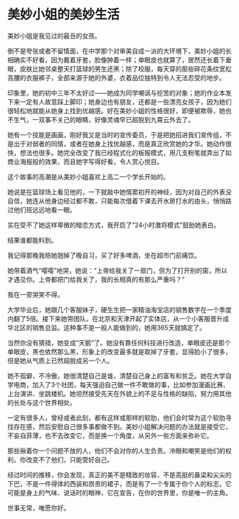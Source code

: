 # 美妙小姐的美妙生活

美妙小姐是我见过的最丑的女孩。 

倒不是夸张或者不留情面，在中学那个对审美自成一派的大环境下，美妙小姐的长相确实不好看，因为戴着牙套，脸像肿着一样；单眼皮也就算了，居然还长着下垂眼，皮肤比她邻桌整天打篮球的男生还黑；除了校服，每天穿的那些碎花条纹宽松高腰的衣服裤子，全部来源于她的外婆，衣着品位独特到令人无法忍受的地步。 

印象里，她的初中三年不太好过——她成为同学嘲讽与挖苦的对象；她的作业本发下来一定有人故意踩上脚印；她身边也有朋友，还都是一些漂亮女孩子，因为她们很轻松地就能从她身上找到优越感。好在美妙小姐的性格很好，即便被欺辱，她也不生气，一双事不关己的眼睛，好像灵魂早已超脱到九霄云外去了。 

她有一个技能是画画，刚好我又是当时的宣传委员，于是把她招进我们宣传组，不是出于对弱者的同情，或者在她身上找优越感，而是真正欣赏她的才华。她动作很快，想法也很多。她完全改变了我已经程式化的板报模式，用几支粉笔就弄出了如商业海报般的效果，而且她字写得好看，令人赏心悦目。 

这个故事的高潮是从美妙小姐喜欢上高二一个学长开始的。 

她说是在篮球场上看见他的，一下就敲中她情窦初开的神经，因为对自己的外表没自信，她连从他身边经过都不敢，只能每次借着下课去开水房打水的由头，悄悄路过他们班远远地看一眼。 

实在受不了她这样卑微的暗恋方式，我开启了“24小时激将模式”鼓励她表白。 

结果谁都能料到。 

我记得那晚我陪她翘掉了晚自习，买了好多啤酒，坐在超市门前痛饮。 

她带着酒气“嘤嘤”地哭，她说：“上帝给我关了一扇门，但为了打开别的窗，所以才遇见你。上帝都把门给我关了，我的长相真的有那么严重吗？” 

我在一旁哭笑不得。 

大学毕业后，她跟几个客服妹子，硬生生把一家精油淘宝店的销售数字在一个季度内翻了5倍。接下来她带团队，在北京和天津开起了实体店，从一个小客服晋升成华北区的销售总监。这种事不是一般人能做到的，她用365天就搞定了。 

当然你没有猜错，她变成“天鹅”了。她没有靠任何科技进行改造，单眼皮还是那个单眼皮，黑也依然那么黑，形象上的改变最多就是取掉了牙套，显得脸小了很多，但是她从气质上已然超脱成另一个人。 

她不孤僻，不冷傲，她很清楚自己是谁，清楚自己身上的富有和贫乏。她在大学自学电商，加入了3个社团，每天强迫自己做一件不敢做的事，比如参加漫画比赛、上台演讲、坐跳楼机。她坦然接受先天在外貌上的不足与性格的缺陷，努力用其他的长处与这个世界相处。 

一定有很多人，曾经或者此刻，都有这样或那样的软肋，他们会时常为这个软肋寻找存在感，然后安慰自己很多事都做不到。美妙小姐解决问题的办法就是接受它，不妄自菲薄，也不去改变它，而是换一个角度，从另外一些方面来弥补它。 

那些揪着你一个问题不放的人，他们不会对你的人生负责。冷眼和嘲笑是他们的权利，你改变不了他们，只能管好自己。 

经过时间的推移，你会发现，真正的美不是精致的妆容，不是高挺的鼻梁和尖尖的下巴，不是一件得体的西装和昂贵的裙子，而是有了一个专属于你个人的标志，它可能是身上的气味、说话时的眼神，它在宣告，在你的世界里，你是唯一的主角。 

世事无常，唯愿你好。